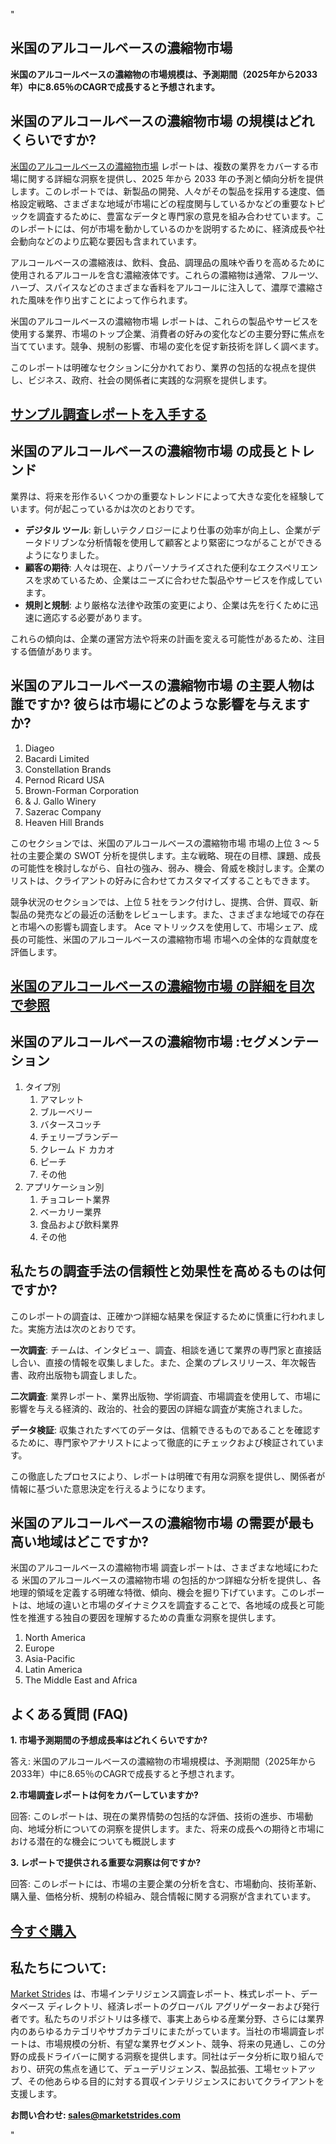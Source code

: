 "<h2>米国のアルコールベースの濃縮物市場</h2>
<p><strong>米国のアルコールベースの濃縮物の市場規模は、予測期間（2025年から2033年）中に8.65％のCAGRで成長すると予想されます。</strong></p>
<h2>米国のアルコールベースの濃縮物市場 の規模はどれくらいですか?</h2>
<p><a href=https://marketstrides.com/request-sample/united-states-alcohol-based-concentrates-market>米国のアルコールベースの濃縮物市場</a> レポートは、複数の業界をカバーする市場に関する詳細な洞察を提供し、2025 年から 2033 年の予測と傾向分析を提供します。このレポートでは、新製品の開発、人々がその製品を採用する速度、価格設定戦略、さまざまな地域が市場にどの程度関与しているかなどの重要なトピックを調査するために、豊富なデータと専門家の意見を組み合わせています。このレポートには、何が市場を動かしているのかを説明するために、経済成長や社会動向などのより広範な要因も含まれています。</p>
<p>アルコールベースの濃縮液は、飲料、食品、調理品の風味や香りを高めるために使用されるアルコールを含む濃縮液体です。これらの濃縮物は通常、フルーツ、ハーブ、スパイスなどのさまざまな香料をアルコールに注入して、濃厚で濃縮された風味を作り出すことによって作られます。</p>
<p>米国のアルコールベースの濃縮物市場 レポートは、これらの製品やサービスを使用する業界、市場のトップ企業、消費者の好みの変化などの主要分野に焦点を当てています。競争、規制の影響、市場の変化を促す新技術を詳しく調べます。</p>
<p>このレポートは明確なセクションに分かれており、業界の包括的な視点を提供し、ビジネス、政府、社会の関係者に実践的な洞察を提供します。</p>
<h2><strong><a href=https://marketstrides.com/request-sample/united-states-alcohol-based-concentrates-market>サンプル調査レポートを入手する</a></strong></h2>
<h2>米国のアルコールベースの濃縮物市場 の成長とトレンド</h2>
<p>業界は、将来を形作るいくつかの重要なトレンドによって大きな変化を経験しています。何が起こっているかは次のとおりです。</p>
<ul>
<li><strong>デジタル ツール</strong>: 新しいテクノロジーにより仕事の効率が向上し、企業がデータドリブンな分析情報を使用して顧客とより緊密につながることができるようになりました。</li>
<li><strong>顧客の期待</strong>: 人々は現在、よりパーソナライズされた便利なエクスペリエンスを求めているため、企業はニーズに合わせた製品やサービスを作成しています。</li>
<li><strong>規則と規制</strong>: より厳格な法律や政策の変更により、企業は先を行くために迅速に適応する必要があります。</li>
</ul>
<p>これらの傾向は、企業の運営方法や将来の計画を変える可能性があるため、注目する価値があります。</p>
<h2>米国のアルコールベースの濃縮物市場 の主要人物は誰ですか? 彼らは市場にどのような影響を与えますか?</h2>
<p><ol>
<li>Diageo</li>
<li>Bacardi Limited</li>
<li>Constellation Brands</li>
<li>Pernod Ricard USA</li>
<li>Brown-Forman Corporation</li>
<li>&amp; J. Gallo Winery</li>
<li>Sazerac Company</li>
<li>Heaven Hill Brands</li>
</ol></p>
<div>
<p>このセクションでは、米国のアルコールベースの濃縮物市場 市場の上位 3 ～ 5 社の主要企業の SWOT 分析を提供します。主な戦略、現在の目標、課題、成長の可能性を検討しながら、自社の強み、弱み、機会、脅威を検討します。企業のリストは、クライアントの好みに合わせてカスタマイズすることもできます。</p>
<p>競争状況のセクションでは、上位 5 社をランク付けし、提携、合併、買収、新製品の発売などの最近の活動をレビューします。また、さまざまな地域での存在と市場への影響も調査します。 Ace マトリックスを使用して、市場シェア、成長の可能性、米国のアルコールベースの濃縮物市場 市場への全体的な貢献度を評価します。</p>
<h2><strong><a href=https://marketstrides.com/report/united-states-alcohol-based-concentrates-market>米国のアルコールベースの濃縮物市場 の詳細を目次で参照</a></strong></h2>
<h2>米国のアルコールベースの濃縮物市場 :セグメンテーション</h2>
<p><ol>
<li>タイプ別
<ol>
<li>アマレット</li>
<li>ブルーベリー</li>
<li>バタースコッチ</li>
<li>チェリーブランデー</li>
<li>クレーム ド カカオ</li>
<li>ピーチ</li>
<li>その他</li>
</ol>
</li>
<li>アプリケーション別
<ol>
<li>チョコレート業界</li>
<li>ベーカリー業界</li>
<li>食品および飲料業界</li>
<li>その他</li>
</ol>
</li>
</ol></p>
<h2>私たちの調査手法の信頼性と効果性を高めるものは何ですか?</h2>
<p>このレポートの調査は、正確かつ詳細な結果を保証するために慎重に行われました。実施方法は次のとおりです。</p>
<p><strong>一次調査</strong>: チームは、インタビュー、調査、相談を通じて業界の専門家と直接話し合い、直接の情報を収集しました。また、企業のプレスリリース、年次報告書、政府出版物も調査しました。</p>
<p><strong>二次調査</strong>: 業界レポート、業界出版物、学術調査、市場調査を使用して、市場に影響を与える経済的、政治的、社会的要因の詳細な調査が実施されました。</p>
<p><strong>データ検証</strong>: 収集されたすべてのデータは、信頼できるものであることを確認するために、専門家やアナリストによって徹底的にチェックおよび検証されています。</p>
<p>この徹底したプロセスにより、レポートは明確で有用な洞察を提供し、関係者が情報に基づいた意思決定を行えるようになります。</p>
<h2>米国のアルコールベースの濃縮物市場 の需要が最も高い地域はどこですか? </h2>
<p>米国のアルコールベースの濃縮物市場 調査レポートは、さまざまな地域にわたる 米国のアルコールベースの濃縮物市場 の包括的かつ詳細な分析を提供し、各地理的領域を定義する明確な特徴、傾向、機会を掘り下げています。このレポートは、地域の違いと市場のダイナミクスを調査することで、各地域の成長と可能性を推進する独自の要因を理解するための貴重な洞察を提供します。</p>
<p><ol>
<li>North America</li>
<li>Europe</li>
<li>Asia-Pacific</li>
<li>Latin America</li>
<li>The Middle East and Africa</li>
</ol></p>
<h2>よくある質問 (FAQ)</h2>
<p><strong>1. 市場予測期間の予想成長率はどれくらいですか?</strong></p>
<p>答え: 米国のアルコールベースの濃縮物の市場規模は、予測期間（2025年から2033年）中に8.65％のCAGRで成長すると予想されます。</p>
<p><strong>2.市場調査レポートは何をカバーしていますか?</strong></p>
<p>回答: このレポートは、現在の業界情勢の包括的な評価、技術の進歩、市場動向、地域分析についての洞察を提供します。また、将来の成長への期待と市場における潜在的な機会についても概説します</p>
<p><strong>3. レポートで提供される重要な洞察は何ですか?</strong></p>
<p>回答: このレポートには、市場の主要企業の分析を含む、市場動向、技術革新、購入量、価格分析、規制の枠組み、競合情報に関する洞察が含まれています。</p>
<h2><strong><a href=https://marketstrides.com/buyNow/united-states-alcohol-based-concentrates-market>今すぐ購入</a></strong></h2>
<h2>私たちについて:</h2>
<p><a href=https://marketstrides.com/>Market Strides</a> は、市場インテリジェンス調査レポート、株式レポート、データベース ディレクトリ、経済レポートのグローバル アグリゲーターおよび発行者です。私たちのリポジトリは多様で、事実上あらゆる産業分野、さらには業界内のあらゆるカテゴリやサブカテゴリにまたがっています。当社の市場調査レポートは、市場規模の分析、有望な業界セグメント、競争、将来の見通し、この分野の成長ドライバーに関する洞察を提供します。同社はデータ分析に取り組んでおり、研究の焦点を通じて、デューデリジェンス、製品拡張、工場セットアップ、その他あらゆる目的に対する買収インテリジェンスにおいてクライアントを支援します。</p>
<p><strong>お問い合わせ: <a href=mailto:sales@marketstrides.com>sales@marketstrides.com</a></strong></p>
</div>"
